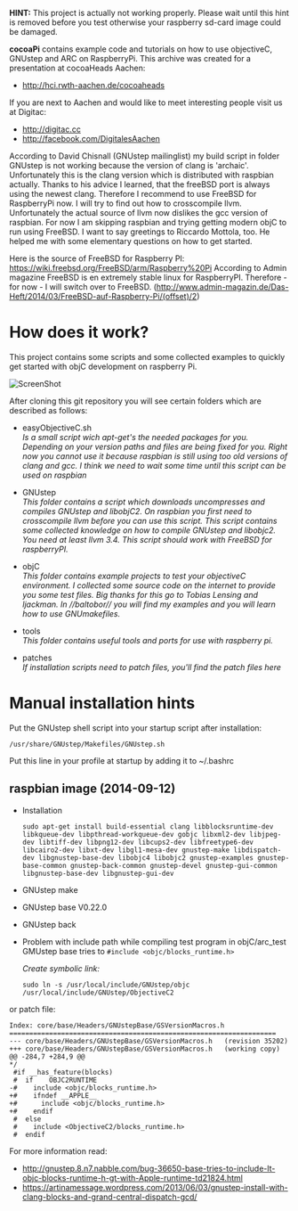 **HINT:** This project is actually not working properly. Please wait until this hint is removed before you test otherwise your raspberry sd-card image could be damaged.

**cocoaPi** contains example code and tutorials on how to use objectiveC, GNUstep and ARC on RaspberryPi. This archive was created for a presentation at cocoaHeads Aachen:<br/>
- http://hci.rwth-aachen.de/cocoaheads

If you are next to Aachen and would like to meet interesting people visit us at Digitac:<br/>
- http://digitac.cc
- http://facebook.com/DigitalesAachen

According to David Chisnall (GNUstep mailinglist) my build script in folder GNUstep is not working because the version of clang is 'archaic'. Unfortunately this is the clang version which is distributed with raspbian actually. Thanks to his advice I learned, that the freeBSD port is always using the newest clang. Therefore I recommend to use FreeBSD for RaspberryPi now. I will try to find out how to crosscompile llvm. Unfortunately the actual source of llvm now dislikes the gcc version of raspbian. For now I am skipping raspbian and trying getting modern objC to run using FreeBSD. I want to say greetings to Riccardo Mottola, too. He helped me with some elementary questions on how to get started.

Here is the source of FreeBSD for Raspberry PI: https://wiki.freebsd.org/FreeBSD/arm/Raspberry%20Pi
According to Admin magazine FreeBSD is en extremely stable linux for RaspberryPI. Therefore - for now - I will switch over to FreeBSD. (http://www.admin-magazin.de/Das-Heft/2014/03/FreeBSD-auf-Raspberry-Pi/(offset)/2)

# How does it work?

This project contains some scripts and some collected examples to quickly get started with objC development on raspberry Pi.

![ScreenShot](http://blog.tlensing.org/wp-content/uploads/2013/02/gnustep_gui_objective_c_on_ubuntu.jpg)

After cloning this git repository you will see certain folders which are described as follows:

- easyObjectiveC.sh<br/>
  _Is a small script wich _apt-get_'s the needed packages for you. Depending on your version paths and files are being fixed for you. Right now you cannot use it because raspbian is still using too old versions of clang and gcc. I think we need to wait some time until this script can be used on raspbian_

- GNUstep<br/>
  _This folder contains a script which downloads uncompresses and compiles GNUstep and libobjC2. On raspbian you first need to crosscompile llvm before you can use this script. This script contains some collected knowledge on how to compile GNUstep and libobjc2. You need at least llvm 3.4. This script should work with FreeBSD for raspberryPI._

- objC<br/>
  _This folder contains example projects to test your objectiveC environment. I collected some source code on the internet to provide you some test files. Big thanks for this go to Tobias Lensing and ljackman. In //baltobor// you will find my examples and you will learn how to use GNUmakefiles._

- tools<br/>
  _This folder contains useful tools and ports for use with raspberry pi._

- patches<br/>
  _If installation scripts need to patch files, you'll find the patch files here_

# Manual installation hints
  Put the GNUstep shell script into your startup script after installation:
  ```
  /usr/share/GNUstep/Makefiles/GNUstep.sh 
  ```
  Put this line in your profile at startup by adding it to ~/.bashrc 
  
## raspbian image (2014-09-12)
- Installation<br/>
  ```
  sudo apt-get install build-essential clang libblocksruntime-dev libkqueue-dev libpthread-workqueue-dev gobjc libxml2-dev libjpeg-dev libtiff-dev libpng12-dev libcups2-dev libfreetype6-dev libcairo2-dev libxt-dev libgl1-mesa-dev gnustep-make libdispatch-dev libgnustep-base-dev libobjc4 libobjc2 gnustep-examples gnustep-base-common gnustep-back-common gnustep-devel gnustep-gui-common libgnustep-base-dev libgnustep-gui-dev
  ```

- GNUstep make<br/>
- GNUstep base V0.22.0<br/>
- GNUstep back<br/>
- Problem with include path while compiling test program in objC/arc_test<br/>
 GMUstep base tries to ```#include <objc/blocks_runtime.h>```

  _Create symbolic link:_ 
  ```
  sudo ln -s /usr/local/include/GNUstep/objc /usr/local/include/GNUstep/ObjectiveC2
  ```

 or patch file:

  ```
  Index: core/base/Headers/GNUstepBase/GSVersionMacros.h 
  =================================================================== 
  --- core/base/Headers/GNUstepBase/GSVersionMacros.h	(revision 35202) 
  +++ core/base/Headers/GNUstepBase/GSVersionMacros.h	(working copy) 
  @@ -284,7 +284,9 @@ 
  */ 
   #if __has_feature(blocks) 
   #  if	OBJC2RUNTIME 
  -#    include <objc/blocks_runtime.h> 
  +#    ifndef __APPLE__ 
  +#      include <objc/blocks_runtime.h> 
  +#    endif 
   #  else 
   #    include <ObjectiveC2/blocks_runtime.h> 
   #  endif 
  ```
  For more information read: 
  - http://gnustep.8.n7.nabble.com/bug-36650-base-tries-to-include-lt-objc-blocks-runtime-h-gt-with-Apple-runtime-td21824.html
  - https://artinamessage.wordpress.com/2013/06/03/gnustep-install-with-clang-blocks-and-grand-central-dispatch-gcd/

